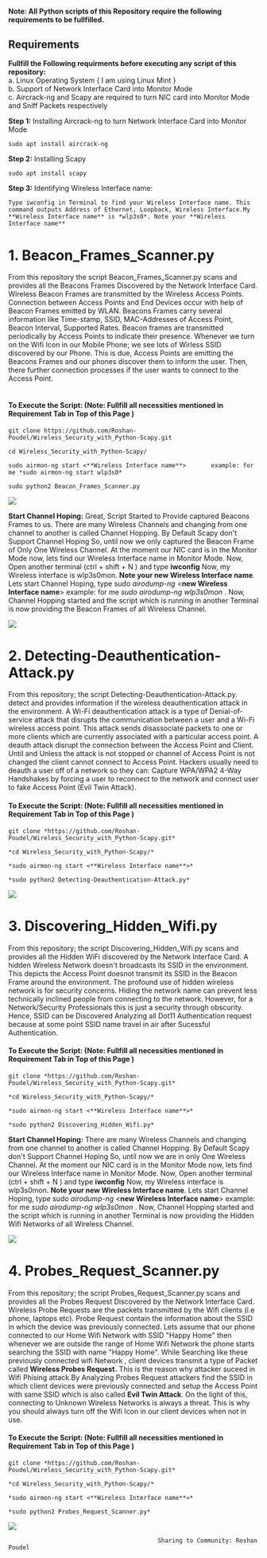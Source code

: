 #### Note: All Python scripts of this Repository require the following requirements to be fullfilled.
## Requirements  
**Fullfill the Following requirments before executing any script of this repository:**  
a. Linux Operating System { I am using Linux Mint }    
b. Support of Network Interface Card into Monitor Mode   
c. Aircrack-ng and Scapy are required to turn NIC card into Monitor Mode and Sniff Packets respectively  

**Step 1:** Installing Aircrack-ng to turn Network Interface Card into Monitor Mode    
```
sudo apt install aircrack-ng
```
**Step 2:** Installing Scapy  
```
sudo apt install scapy    
```
**Step 3:** Identifying Wireless Interface name:  
```
Type iwconfig in Terminal to find your Wireless Interface name. This command outputs Address of Ethernet, Loopback, Wireless Interface.My **Wireless Interface name** is *wlp3s0*. Note your **Wireless Interface name**      
```
# 1. Beacon_Frames_Scanner.py 
From this repository the script Beacon_Frames_Scanner.py scans and provides all the Beacons Frames Discovered by the Network Interface Card. Wireless Beacon Frames are transmitted by the Wireless Access   Points. Connection between Access Points and End Devices occur with help of Beacon Frames emitted by WLAN. Beacons Frames carry several information like Time-stamp, SSID, MAC-Addresses of Access Point, Beacon Interval, Supported Rates. Beacon frames are transmitted  periodically by Access Points to indicate their presence. Whenever we turn on the Wifi Icon in our Mobile Phone; we see lots of Wirless SSID discovered by our Phone. This is due, Access Points are emitting the Beacons Frames and our phones discover them to inform the user. Then, there further connection processes if the user wants to connect to the Access Point.  
<br/>
#### To Execute the Script:       (Note: Fullfill all necessities mentioned in Requirement Tab in Top of this Page )
```
git clone https://github.com/Roshan-Poudel/Wireless_Security_with_Python-Scapy.git      
```
```
cd Wireless_Security_with_Python-Scapy/     
```
```
sudo airmon-ng start <**Wireless Interface name**>       example: for me *sudo airmon-ng start wlp3s0*  
```
```
sudo python2 Beacon_Frames_Scanner.py  
 ```
<img src="https://github.com/Roshan-Poudel/images/blob/master/1.png">  

**Start Channel Hoping:** Great, Script Started to Provide captured Beacons Frames to us. There are many Wireless Channels and changing from one channel to another is called Channel Hopping. By Default Scapy don't Support Channel Hoping So, until now we only captured the Beacon Frame of Only One Wireless Channel. At the moment our NIC card is in the Monitor Mode now, lets find our Wireless Interface name in Monitor Mode. Now, Open another terminal (ctrl + shift + N ) and type **iwconfig** Now, my Wireless interface is wlp3s0mon. **Note your new Wireless Interface name**. Lets start Channel Hoping, type sudo *airodump-ng* <**new Wireless Interface name**>  example: for me *sudo airodump-ng wlp3s0mon* . Now, Channel Hopping started and the script which is running in another Terminal is now providing the Beacon Frames of all Wireless Channel.   


<img src="https://github.com/Roshan-Poudel/images/blob/master/paps.png">

# 2. Detecting-Deauthentication-Attack.py     
From this repository; the script Detecting-Deauthentication-Attack.py. detect and provides information if the wireless deauthentication attack in the environment. A Wi-Fi deauthentication attack is a type of Denial-of-service attack that disrupts the communication between a user and a Wi-Fi wireless access point. This attack sends disassociate packets to one or more clients which are currently associated with a particular access point. A deauth attack disrupt the connection between the Access Point and Client. Until and Unless the attack is not stopped or channel of Access Point is not changed the client cannot connect to Access Point. Hackers usually need to deauth a user off of a network so they can: Capture WPA/WPA2 4-Way Handshakes by forcing a user to reconnect to the network and connect user to fake Access Point (Evil Twin Attack).   
   
#### To Execute the Script:   (Note: Fullfill all necessities mentioned in Requirement Tab in Top of this Page )  
```
git clone *https://github.com/Roshan-Poudel/Wireless_Security_with_Python-Scapy.git*
```
``` 
*cd Wireless_Security_with_Python-Scapy/*
```
```      
*sudo airmon-ng start <**Wireless Interface name**>*                    
```
```
*sudo python2 Detecting-Deauthentication-Attack.py*    
```
<img src="https://github.com/Roshan-Poudel/images/blob/master/detect.png">

# 3. Discovering_Hidden_Wifi.py      
From this repository; the script Discovering_Hidden_Wifi.py  scans and provides all the Hidden WiFi discovered by the Network Interface Card. A hidden Wireless Network doesn't broadcasts its SSID in the environment. This depicts the Access Point doesnot transmit its SSID in the Beacon Frame around the environment. The profound use of hidden wireless network is for security concerns. Hiding the network name can prevent less technically inclined people from connecting to the network. However, for a Network/Security Professionals this is just a security through obscurity. Hence, SSID can be Discovered Analyzing all Dot11 Authentication request because at some point SSID name travel in air after Sucessful Authentication.

#### To Execute the Script:   (Note: Fullfill all necessities mentioned in Requirement Tab in Top of this Page )
```
git clone *https://github.com/Roshan-Poudel/Wireless_Security_with_Python-Scapy.git*
```
```
*cd Wireless_Security_with_Python-Scapy/*
```
```   
*sudo airmon-ng start <**Wireless Interface name**>*
```
```
*sudo python2 Discovering_Hidden_Wifi.py*
```

**Start Channel Hoping:** There are many Wireless Channels and changing from one channel to another is called Channel Hopping. By Default Scapy don't Support Channel Hoping So, until now we are in only One Wireless Channel. At the moment our NIC card is in the Monitor Mode now, lets find our Wireless Interface name in Monitor Mode. Now, Open another terminal (ctrl + shift + N ) and type **iwconfig** Now, my Wireless interface is wlp3s0mon. **Note your new Wireless Interface name**. Lets start Channel Hoping, type sudo *airodump-ng* <**new Wireless Interface name**>  example: for me *sudo airodump-ng wlp3s0mon* . Now, Channel Hopping started and the script which is running in another Terminal is now providing the Hidden Wifi Networks of all Wireless Channel.   

<img src="https://github.com/Roshan-Poudel/images/blob/master/hidden.png"> 

# 4. Probes_Request_Scanner.py 
From this repository; the script Probes_Request_Scanner.py  scans and provides all the Probes Request Discovered by the Network Interface Card. Wireless Probe Requests are the packets transmitted by the Wifi clients (i.e phone, laptops etc). Probe Request contain the information about the SSID in which the device was previously connected. Lets assume that our phone connected to our Home Wifi Network with SSID "Happy Home" then whenever we are outside the range of Home Wifi Network the phone starts searching the SSID with name "Happy Home". While Searching like these previously connected wifi Network , client devices transmit a type of Packet called **Wireless Probes Request.** This is the reason why attacker suceed in Wifi Phising attack.By Analyzing Probes Request attackers find the SSID in which client devices were previously connected and setup the  Access Point with same SSID which is also called **Evil Twin Attack**. On the light of this, connecting to Unknown Wireless Networks is always a threat. This is why you should always turn off the Wifi Icon in our client devices when not in use.  

#### To Execute the Script:   (Note: Fullfill all necessities mentioned in Requirement Tab in Top of this Page )
```
git clone *https://github.com/Roshan-Poudel/Wireless_Security_with_Python-Scapy.git*      
```
```
*cd Wireless_Security_with_Python-Scapy/*
```
```  
*sudo airmon-ng start <**Wireless Interface name**>*
```
``` 
*sudo python2 Probes_Request_Scanner.py*
```
<img src="https://github.com/Roshan-Poudel/images/blob/master/probes.png"> 



  
                                              Sharing to Community: Roshan Poudel
